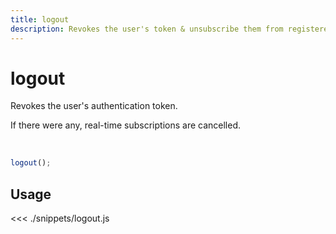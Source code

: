```yaml
---
title: logout
description: Revokes the user's token & unsubscribe them from registered rooms.
---
```


# logout

Revokes the user's authentication token.

If there were any, real-time subscriptions are cancelled.

<br/>

```javascript
logout();
```

## Usage

<<< ./snippets/logout.js
